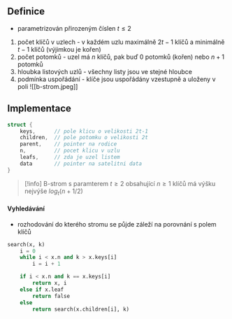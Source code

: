 ## Definice
- parametrizován přirozeným číslen $t ≤ 2$
1) počet klíčů v uzlech - v každém uzlu maximálně $2t-1$ klíčů a minimálně $t-1$ klíčů (výjimkou je kořen)
2) počet potomků - uzel má $n$ klíčů, pak buď $0$ potomků (kořen) nebo $n+1$ potomků
3) hloubka listových uzlů - všechny listy jsou ve stejné hloubce
4) podmínka uspořádání - klíče jsou uspořádány vzestupně a uloženy v poli
![[b-strom.jpeg]]
## Implementace
```C
struct {
	keys,      // pole klicu o velikosti 2t-1
	children,  // pole potomku o velikosti 2t
	parent,    // pointer na rodice
	n,         // pocet klicu v uzlu
	leafs,     // zda je uzel listem
	data       // pointer na satelitni data
}
```
>[!info]
>B-strom s paramterem $t≥2$ obsahující $n≥1$ klíčů má výšku nejvýše $log_t(n+1/2)$
#### Vyhledávání
- rozhodování do kterého stromu se půjde záleží na porovnání s polem klíčů
```python
search(x, k)
	i = 0
	while i < x.n and k > x.keys[i]
		i = i + 1

	if i < x.n and k == x.keys[i]
		return x, i
	else if x.leaf
		return false
	else
		return search(x.children[i], k)
```